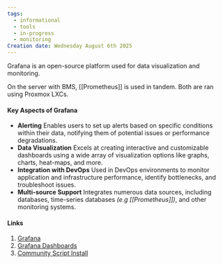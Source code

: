 ```yaml
---
tags:
  - informational
  - tools
  - in-progress
  - monitoring
Creation date: Wednesday August 6th 2025
---
```

Grafana is an open-source platform used for data visualization and monitoring. 

On the server with BMS, [[Prometheus]] is used in tandem. Both are ran using Proxmox LXCs.
#### Key Aspects of Grafana
-  **Alerting**
	Enables users to set up alerts based on specific conditions within their data, notifying them of potential issues or performance degradations.
- **Data Visualization**
	Excels at creating interactive and customizable dashboards using a wide array of visualization options like graphs, charts, heat-maps, and more.
- **Integration with DevOps**
	Used in DevOps environments to monitor application and infrastructure performance, identify bottlenecks, and troubleshoot issues.
- **Multi-source Support**
	Integrates numerous data sources, including databases, time-series databases *(e.g [[Prometheus]])*, and other monitoring systems.


#### Links
1. [Grafana](https://grafana.com/)
2. [Grafana Dashboards](https://grafana.com/grafana/dashboards/) 
3. [Community Script Install](https://community-scripts.github.io/ProxmoxVE/scripts?id=grafana)

